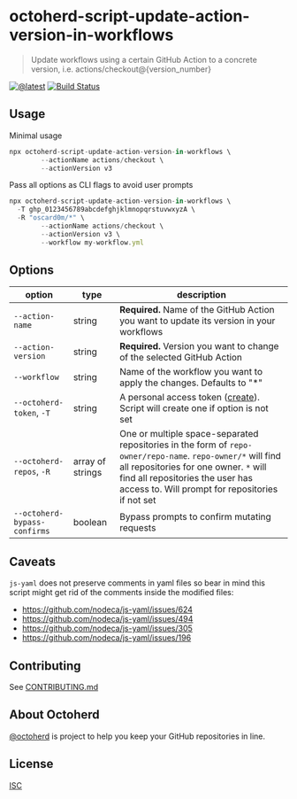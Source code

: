 # octoherd-script-update-action-version-in-workflows

> Update workflows using a certain GitHub Action to a concrete version, i.e. actions/checkout@{version_number}

[![@latest](https://img.shields.io/npm/v/octoherd-script-update-action-version-in-workflows.svg)](https://www.npmjs.com/package/octoherd-script-update-action-version-in-workflows)
[![Build Status](https://github.com/oscard0m/octoherd-script-update-action-version-in-workflows/workflows/Test/badge.svg)](https://github.com/oscard0m/octoherd-script-update-action-version-in-workflows/actions?query=workflow%3ATest+branch%3Amain)

## Usage

Minimal usage

```js
npx octoherd-script-update-action-version-in-workflows \
        --actionName actions/checkout \
        --actionVersion v3
```

Pass all options as CLI flags to avoid user prompts

```js
npx octoherd-script-update-action-version-in-workflows \
  -T ghp_0123456789abcdefghjklmnopqrstuvwxyzA \
  -R "oscard0m/*" \
        --actionName actions/checkout \
        --actionVersion v3 \
        --workflow my-workflow.yml
```

## Options

| option                       | type             | description                                                                                                                                                                                                                                 |
| ---------------------------- | ---------------- | ------------------------------------------------------------------------------------------------------------------------------------------------------------------------------------------------------------------------------------------- |
| `--action-name`              | string           | **Required.** Name of the GitHub Action you want to update its version in your workflows                                                                                                                                                    |
| `--action-version`           | string           | **Required.** Version you want to change of the selected GitHub Action                                                                                                                                                                      |
| `--workflow`                 | string           | Name of the workflow you want to apply the changes. Defaults to "\*"                                                                                                                                                                        |
| `--octoherd-token`, `-T`     | string           | A personal access token ([create](https://github.com/settings/tokens/new?scopes=repo)). Script will create one if option is not set                                                                                                         |
| `--octoherd-repos`, `-R`     | array of strings | One or multiple space-separated repositories in the form of `repo-owner/repo-name`. `repo-owner/*` will find all repositories for one owner. `*` will find all repositories the user has access to. Will prompt for repositories if not set |
| `--octoherd-bypass-confirms` | boolean          | Bypass prompts to confirm mutating requests                                                                                                                                                                                                 |

## Caveats

`js-yaml` does not preserve comments in yaml files so bear in mind this script might get rid of the comments inside the modified files:

- https://github.com/nodeca/js-yaml/issues/624
- https://github.com/nodeca/js-yaml/issues/494
- https://github.com/nodeca/js-yaml/issues/305
- https://github.com/nodeca/js-yaml/issues/196

## Contributing

See [CONTRIBUTING.md](CONTRIBUTING.md)

## About Octoherd

[@octoherd](https://github.com/octoherd/) is project to help you keep your GitHub repositories in line.

## License

[ISC](LICENSE.md)
